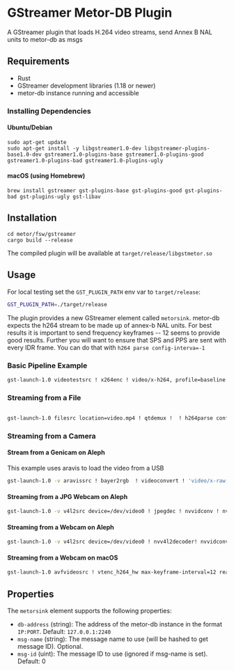 # GStreamer Metor-DB Plugin

A GStreamer plugin that loads H.264 video streams, send Annex B NAL units to metor-db as msgs
## Requirements

- Rust
- GStreamer development libraries (1.18 or newer)
- metor-db instance running and accessible

### Installing Dependencies

#### Ubuntu/Debian
```
sudo apt-get update
sudo apt-get install -y libgstreamer1.0-dev libgstreamer-plugins-base1.0-dev gstreamer1.0-plugins-base gstreamer1.0-plugins-good gstreamer1.0-plugins-bad gstreamer1.0-plugins-ugly
```

#### macOS (using Homebrew)
```
brew install gstreamer gst-plugins-base gst-plugins-good gst-plugins-bad gst-plugins-ugly gst-libav
```

## Installation

```
cd metor/fsw/gstreamer
cargo build --release
```

The compiled plugin will be available at `target/release/libgstmetor.so`

## Usage

For local testing set the `GST_PLUGIN_PATH` env var to `target/release`:
```sh
GST_PLUGIN_PATH=./target/release
```

The plugin provides a new GStreamer element called `metorsink`. metor-db expects the h264 stream to be made up of annex-b NAL units. For best results it is important to send frequency keyframes -- 12 seems to provide good results.
Further you will want to ensure that SPS and PPS are sent with every IDR frame. You can do that with `h264 parse config-interva=-1`

### Basic Pipeline Example

```bash
gst-launch-1.0 videotestsrc ! x264enc ! video/x-h264, profile=baseline ! h264parse config-interval=-1 ! metorsink db-address=127.0.0.1:2240 msg-name="h264stream"
```

### Streaming from a File

```bash

gst-launch-1.0 filesrc location=video.mp4 ! qtdemux !  ! h264parse config-interval=-1 ! metorsink db-address=192.168.1.100:2240 msg-name="file"
```

### Streaming from a Camera

#### Stream from a Genicam on Aleph
This example uses aravis to load the video from a USB
```bash
gst-launch-1.0 -v aravissrc ! bayer2rgb  ! videoconvert ! 'video/x-raw, format=NV12, width=1280,height=720' ! nvvidconv  ! nvv4l2h264enc ! video/x-h264, profile=baseline !  h264parse config-interval=-1 ! metorsink db-address=127.0.0.1:2240 msg-name="cam"
```

#### Streaming from a JPG Webcam on Aleph
```bash
gst-launch-1.0 -v v4l2src device=/dev/video0 ! jpegdec ! nvvidconv ! nvv4l2h264enc  ! h264parse config-interval=-1 ! metorsink db-address=127.0.0.1:2240 msg-name="webcam"
```


#### Streaming from a Webcam on Aleph
```bash
gst-launch-1.0 -v v4l2src device=/dev/video0 ! nvv4l2decoder! nvvidconv ! nvv4l2h264enc  ! h264parse config-interval=-1 ! metorsink db-address=127.0.0.1:2240 msg-name="webcam"
```

#### Streaming from a Webcam on macOS
```bash
gst-launch-1.0 avfvideosrc ! vtenc_h264_hw max-keyframe-interval=12 realtime=true ! h264parse config-interval=-1 ! metorsink db-address=127.0.0.1:2240 msg-name="webcam"
```

## Properties

The `metorsink` element supports the following properties:

- `db-address` (string): The address of the metor-db instance in the format `IP:PORT`. Default: `127.0.0.1:2240`
- `msg-name` (string): The message name to use (will be hashed to get message ID). Optional.
- `msg-id` (uint): The message ID to use (ignored if msg-name is set). Default: 0
